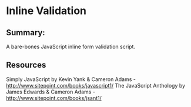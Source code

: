 Inline Validation
=======================

Summary:
----------
A bare-bones JavaScript inline form validation script.


Resources
-----------
Simply JavaScript by Kevin Yank & Cameron Adams - http://www.sitepoint.com/books/javascript1/
The JavaScript Anthology by James Edwards & Cameron Adams - http://www.sitepoint.com/books/jsant1/



